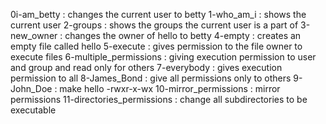 0i-am_betty : changes the current user to betty
1-who_am_i : shows the current user
2-groups : shows the groups the current user is a part of
3-new_owner : changes the owner of hello to betty
4-empty : creates an empty file called hello
5-execute : gives permission to the file owner to execute files
6-multiple_permissions : giving execution permission to user and group and read only for others
7-everybody : gives execution permission to all
8-James_Bond : give all permissions only to others
9-John_Doe : make hello -rwxr-x-wx
10-mirror_permissions : mirror permissions
11-directories_permissions : change all subdirectories to be executable


